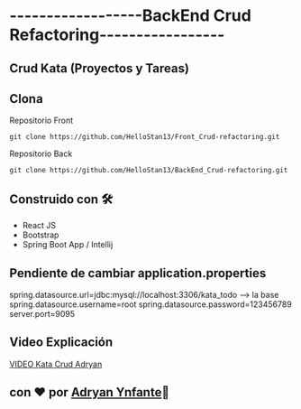 # ------------------BackEnd Crud Refactoring-----------------
## Crud Kata (Proyectos y Tareas)

## Clona
Repositorio Front
```plain
git clone https://github.com/HelloStan13/Front_Crud-refactoring.git
```

Repositorio Back
```plain
git clone https://github.com/HelloStan13/BackEnd_Crud-refactoring.git
```


## Construido con 🛠️
- React JS
- Bootstrap
- Spring Boot App / Intellij

## Pendiente de cambiar application.properties
spring.datasource.url=jdbc:mysql://localhost:3306/kata_todo --> la base
spring.datasource.username=root
spring.datasource.password=123456789
server.port=9095


## Video Explicación 
[VIDEO Kata Crud Adryan](https://youtu.be/b9IWCRAQ3jM)

## con ❤️ por  [Adryan Ynfante](https://github.com/HelloStan13)🍿
